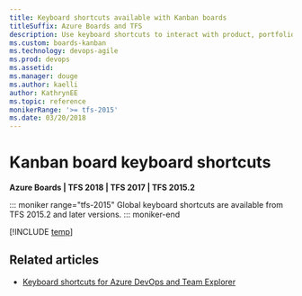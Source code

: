 ```yaml
---
title: Keyboard shortcuts available with Kanban boards
titleSuffix: Azure Boards and TFS
description: Use keyboard shortcuts to interact with product, portfolio, and sprint backlogs in Azure Boards & Team Foundation Server   
ms.custom: boards-kanban 
ms.technology: devops-agile
ms.prod: devops
ms.assetid: 
ms.manager: douge
ms.author: kaelliauthor: KathrynEE
ms.topic: reference
monikerRange: '>= tfs-2015'
ms.date: 03/20/2018
---
```


# Kanban board keyboard shortcuts

**Azure Boards | TFS 2018 | TFS 2017 | TFS 2015.2**

::: moniker range="tfs-2015"
Global keyboard shortcuts are available from TFS 2015.2 and later versions.
::: moniker-end

[!INCLUDE [temp](../../_shared/keyboard-shortcuts/work-board-shortcuts.md)]


## Related articles

- [Keyboard shortcuts for Azure DevOps and Team Explorer](../../project/navigation/keyboard-shortcuts.md)


